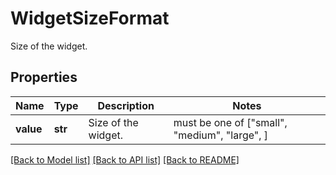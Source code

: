# WidgetSizeFormat

Size of the widget.

## Properties
Name | Type | Description | Notes
------------ | ------------- | ------------- | -------------
**value** | **str** | Size of the widget. |  must be one of ["small", "medium", "large", ]

[[Back to Model list]](README.md#documentation-for-models) [[Back to API list]](README.md#documentation-for-api-endpoints) [[Back to README]](README.md)


